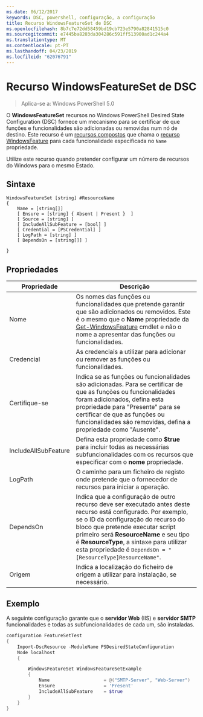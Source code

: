 ```yaml
---
ms.date: 06/12/2017
keywords: DSC, powershell, configuração, a configuração
title: Recurso WindowsFeatureSet de DSC
ms.openlocfilehash: 8b7c7e72dd58459bd19cb723e5790a82841515c0
ms.sourcegitcommit: e7445ba8203da304286c591ff513900ad1c244a4
ms.translationtype: MT
ms.contentlocale: pt-PT
ms.lasthandoff: 04/23/2019
ms.locfileid: "62076791"
---
```

# <a name="dsc-windowsfeatureset-resource"></a>Recurso WindowsFeatureSet de DSC

> Aplica-se a: Windows PowerShell 5.0

O **WindowsFeatureSet** recursos no Windows PowerShell Desired State Configuration (DSC) fornece um mecanismo para se certificar de que funções e funcionalidades são adicionadas ou removidas num nó de destino.
Este recurso é um [recursos compostos](../../../resources/authoringResourceComposite.md) que chama o [recurso WindowsFeature](windowsfeatureResource.md) para cada funcionalidade especificada no `Name` propriedade.

Utilize este recurso quando pretender configurar um número de recursos do Windows para o mesmo Estado.

## <a name="syntax"></a>Sintaxe

```
WindowsFeatureSet [string] #ResourceName
{
    Name = [string[]]
    [ Ensure = [string] { Absent | Present }  ]
    [ Source = [string] ]
    [ IncludeAllSubFeature = [bool] ]
    [ Credential = [PSCredential] ]
    [ LogPath = [string] ]
    [ DependsOn = [string[]] ]

}
```

## <a name="properties"></a>Propriedades

|  Propriedade  |  Descrição   |
|---|---|
| Nome| Os nomes das funções ou funcionalidades que pretende garantir que são adicionados ou removidos. Este é o mesmo que o **Name** propriedade da [Get-WindowsFeature](https://technet.microsoft.com/en-us/library/jj205469.aspx) cmdlet e não o nome a apresentar das funções ou funcionalidades.|
| Credencial| As credenciais a utilizar para adicionar ou remover as funções ou funcionalidades.|
| Certifique-se| Indica se as funções ou funcionalidades são adicionadas. Para se certificar de que as funções ou funcionalidades foram adicionados, defina esta propriedade para "Presente" para se certificar de que as funções ou funcionalidades são removidas, defina a propriedade como "Ausente".|
| IncludeAllSubFeature| Defina esta propriedade como **$true** para incluir todas as necessárias subfuncionalidades com os recursos que especificar com o **nome** propriedade.|
| LogPath| O caminho para um ficheiro de registo onde pretende que o fornecedor de recursos para iniciar a operação.|
| DependsOn| Indica que a configuração de outro recurso deve ser executado antes deste recurso está configurado. Por exemplo, se o ID da configuração do recurso do bloco que pretende executar script primeiro será __ResourceName__ e seu tipo é __ResourceType__, a sintaxe para utilizar esta propriedade é `DependsOn = "[ResourceType]ResourceName"`.|
| Origem| Indica a localização do ficheiro de origem a utilizar para instalação, se necessário.|

## <a name="example"></a>Exemplo

A seguinte configuração garante que o **servidor Web** (IIS) e **servidor SMTP** funcionalidades e todas as subfuncionalidades de cada um, são instaladas.

```powershell
configuration FeatureSetTest
{
    Import-DscResource -ModuleName PSDesiredStateConfiguration
    Node localhost
    {

        WindowsFeatureSet WindowsFeatureSetExample
        {
            Name                    = @("SMTP-Server", "Web-Server")
            Ensure                  = 'Present'
            IncludeAllSubFeature    = $true
        }
    }
}
```
